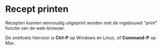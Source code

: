 # Recept printen

Recepten kunnen eenvoudig uitgeprint worden met de ingebouwd "print" functie van de web-browser.

De sneltoets hiervoor is **Ctrl-P** op Windows en Linux, of **Command-P** op Mac.
